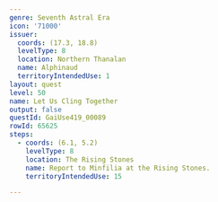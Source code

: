 ```yaml
---
genre: Seventh Astral Era
icon: '71000'
issuer:
  coords: (17.3, 18.8)
  levelType: 8
  location: Northern Thanalan
  name: Alphinaud
  territoryIntendedUse: 1
layout: quest
level: 50
name: Let Us Cling Together
output: false
questId: GaiUse419_00089
rowId: 65625
steps:
  - coords: (6.1, 5.2)
    levelType: 8
    location: The Rising Stones
    name: Report to Minfilia at the Rising Stones.
    territoryIntendedUse: 15

---
```

